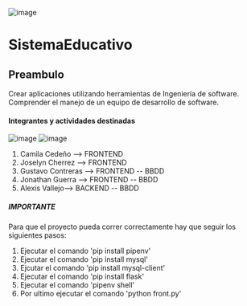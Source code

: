 ![image](https://user-images.githubusercontent.com/49161487/215669119-7f444423-1ddc-4722-ac99-c7b984bc7b54.png)


# SistemaEducativo
## Preambulo
Crear aplicaciones utilizando herramientas de Ingeniería de software. Comprender el manejo de un equipo de desarrollo de software.
#### Integrantes y actividades destinadas
![image](https://user-images.githubusercontent.com/49161487/215669323-767a4543-7545-4bb3-8cf4-01365694286c.png)
![image](https://user-images.githubusercontent.com/49161487/215669387-2e87c8fe-5345-4522-8b7a-ab4c0f72ca57.png)

1. Camila Cedeño --> FRONTEND
2. Joselyn Cherrez --> FRONTEND
3. Gustavo Contreras --> FRONTEND -- BBDD
4. Jonathan Guerra --> FRONTEND -- BBDD
5. Alexis Vallejo--> BACKEND -- BBDD
##### IMPORTANTE
Para que el proyecto pueda correr correctamente hay que seguir los siguientes pasos:
1. Ejecutar el comando 'pip install pipenv'
2. Ejecutar el comando 'pip install mysql'
3. Ejcutar el comando 'pip install mysql-client' 
4. Ejecutar el comando 'pip install flask'
5. Ejecutar el comando 'pipenv shell'
6. Por ultimo ejecutar el comando 'python front.py'
